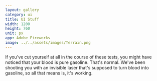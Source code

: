 ```yaml
---
layout: gallery
category: ui
title: UI Stuff
width: 1200
height: 760
unit: px
app: Adobe Fireworks
image: ../../assets/images/Terrain.png
---
```


If you've cut yourself at all in the course of these tests, you might have noticed that your blood is pure gasoline. That's normal. We've been shooting you with an invisible laser that's supposed to turn blood into gasoline, so all that means is, it's working.
